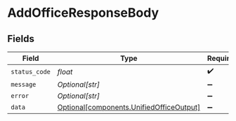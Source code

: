 # AddOfficeResponseBody


## Fields

| Field                                                                                      | Type                                                                                       | Required                                                                                   | Description                                                                                |
| ------------------------------------------------------------------------------------------ | ------------------------------------------------------------------------------------------ | ------------------------------------------------------------------------------------------ | ------------------------------------------------------------------------------------------ |
| `status_code`                                                                              | *float*                                                                                    | :heavy_check_mark:                                                                         | N/A                                                                                        |
| `message`                                                                                  | *Optional[str]*                                                                            | :heavy_minus_sign:                                                                         | N/A                                                                                        |
| `error`                                                                                    | *Optional[str]*                                                                            | :heavy_minus_sign:                                                                         | N/A                                                                                        |
| `data`                                                                                     | [Optional[components.UnifiedOfficeOutput]](../../models/components/unifiedofficeoutput.md) | :heavy_minus_sign:                                                                         | N/A                                                                                        |